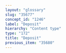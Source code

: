 ```yaml
---
layout: "glossary"
slug: "35677"
concept_id: "1246"
label: "Deposit"
hierarchy: "Content type"
type: "172"
title: "Deposit"
previous_item: "35680"
---
```

